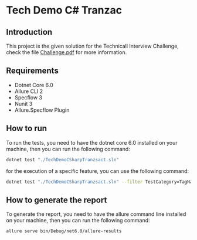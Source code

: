 # Tech Demo C# Tranzac

## Introduction

This project is the given solution for the Technicall Interview Challenge, check the 
file [Challenge.pdf](Challenge.pdf "Challenge.pdf") for more information.

## Requirements

- Dotnet Core 6.0
- Allure CLI 2
- Specflow 3
- Nunit 3
- Allure.Specflow Plugin

## How to run

To run the tests, you need to have the dotnet core 6.0 installed on your machine, 
then you can run the following command:

```bash
dotnet test "./TechDemoCSharpTranzsact.sln"
```

for the execution of a specific feature, you can use the following command:

```bash
dotnet test "./TechDemoCSharpTranzsact.sln" --filter TestCategory=TagName
```

## How to generate the report

To generate the report, you need to have the allure command line installed on your machine, 
then you can run the following command:

```bash
allure serve bin/Debug/net6.0/allure-results
```



